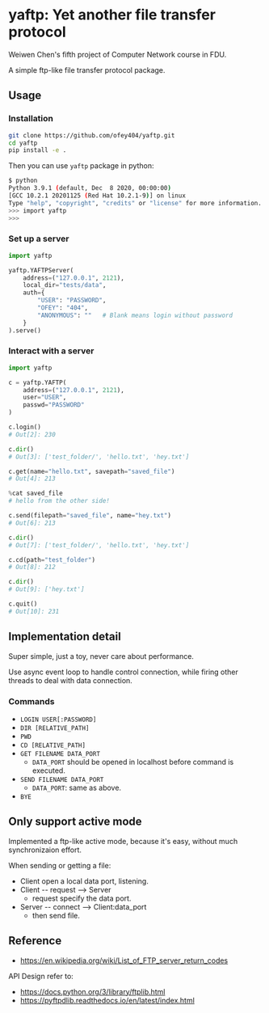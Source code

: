 # yaftp: Yet another file transfer protocol
Weiwen Chen's fifth project of Computer Network course in FDU.

A simple ftp-like file transfer protocol package.

## Usage

### Installation
```bash
git clone https://github.com/ofey404/yaftp.git
cd yaftp
pip install -e .
```

Then you can use `yaftp` package in python:

```bash
$ python
Python 3.9.1 (default, Dec  8 2020, 00:00:00) 
[GCC 10.2.1 20201125 (Red Hat 10.2.1-9)] on linux
Type "help", "copyright", "credits" or "license" for more information.
>>> import yaftp
>>> 
```

### Set up a server
```python
import yaftp

yaftp.YAFTPServer(
    address=("127.0.0.1", 2121),
    local_dir="tests/data",
    auth={
        "USER": "PASSWORD",
        "OFEY": "404",
        "ANONYMOUS": ""   # Blank means login without password
    }
).serve()
```

### Interact with a server
```python
import yaftp

c = yaftp.YAFTP(
    address=("127.0.0.1", 2121),
    user="USER",
    passwd="PASSWORD"
)

c.login()
# Out[2]: 230

c.dir()
# Out[3]: ['test_folder/', 'hello.txt', 'hey.txt']

c.get(name="hello.txt", savepath="saved_file")
# Out[4]: 213

%cat saved_file
# hello from the other side!

c.send(filepath="saved_file", name="hey.txt")
# Out[6]: 213

c.dir()
# Out[7]: ['test_folder/', 'hello.txt', 'hey.txt']

c.cd(path="test_folder")
# Out[8]: 212

c.dir()
# Out[9]: ['hey.txt']

c.quit()
# Out[10]: 231
```

## Implementation detail
Super simple, just a toy, never care about performance. 

Use async event loop to handle control connection, while firing other threads to deal with data connection.

### Commands
- `LOGIN USER[:PASSWORD]`
- `DIR [RELATIVE_PATH]`
- `PWD`
- `CD [RELATIVE_PATH]`
- `GET FILENAME DATA_PORT`
    - `DATA_PORT` should be opened in localhost before command is executed.
- `SEND FILENAME DATA_PORT`
    - `DATA_PORT`: same as above.
- `BYE`

## Only support active mode
Implemented a ftp-like active mode, because it's easy, without much synchronizaion effort.

When sending or getting a file:
- Client open a local data port, listening.
- Client -- request --> Server
    - request specify the data port.
- Server -- connect --> Client:data_port
    - then send file.

## Reference
- https://en.wikipedia.org/wiki/List_of_FTP_server_return_codes

API Design refer to:
- https://docs.python.org/3/library/ftplib.html
- https://pyftpdlib.readthedocs.io/en/latest/index.html
